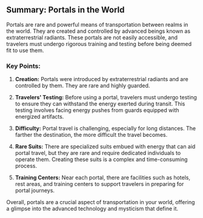 ## Summary: Portals in the World

Portals are rare and powerful means of transportation between realms in the world. They are created and controlled by advanced beings known as extraterrestrial radiants. These portals are not easily accessible, and travelers must undergo rigorous training and testing before being deemed fit to use them.

### Key Points:

1. **Creation:** Portals were introduced by extraterrestrial radiants and are controlled by them. They are rare and highly guarded.

2. **Travelers' Testing:** Before using a portal, travelers must undergo testing to ensure they can withstand the energy exerted during transit. This testing involves facing energy pushes from guards equipped with energized artifacts.

3. **Difficulty:** Portal travel is challenging, especially for long distances. The farther the destination, the more difficult the travel becomes.

4. **Rare Suits:** There are specialized suits embued with energy that can aid portal travel, but they are rare and require dedicated individuals to operate them. Creating these suits is a complex and time-consuming process.

5. **Training Centers:** Near each portal, there are facilities such as hotels, rest areas, and training centers to support travelers in preparing for portal journeys.

Overall, portals are a crucial aspect of transportation in your world, offering a glimpse into the advanced technology and mysticism that define it.
